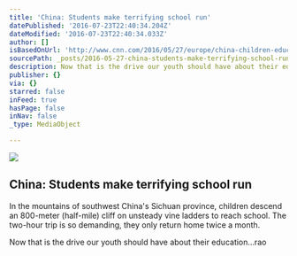 ```yaml
---
title: 'China: Students make terrifying school run'
datePublished: '2016-07-23T22:40:34.204Z'
dateModified: '2016-07-23T22:40:34.033Z'
author: []
isBasedOnUrl: 'http://www.cnn.com/2016/05/27/europe/china-children-education-climb/index.html'
sourcePath: _posts/2016-05-27-china-students-make-terrifying-school-run.md
description: Now that is the drive our youth should have about their education...rao
publisher: {}
via: {}
starred: false
inFeed: true
hasPage: false
inNav: false
_type: MediaObject

---
```

<article style=""><img src="http://i2.cdn.turner.com/cnnnext/dam/assets/160527174739-china-cliff-child-2-large-169.jpg" /><h1>China: Students make terrifying school run</h1><p>In the mountains of southwest China's Sichuan province, children descend an 800-meter (half-mile) cliff on unsteady vine ladders to reach school. The two-hour trip is so demanding, they only return home twice a month.</p></article>

Now that is the drive our youth should have about their education...rao